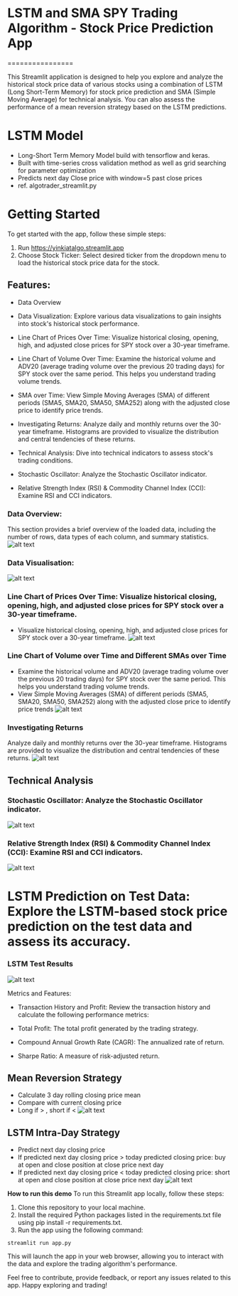 # LSTM and SMA SPY Trading Algorithm - Stock Price Prediction App
================

This Streamlit application is designed to help you explore and analyze the historical stock price data of various stocks using a combination of LSTM (Long Short-Term Memory) for stock price prediction and SMA (Simple Moving Average) for technical analysis. You can also assess the performance of a mean reversion strategy based on the LSTM predictions.

# LSTM Model
- Long-Short Term Memory Model build with tensorflow and keras.
- Built with time-series cross validation method as well as grid searching for parameter optimization
- Predicts next day Close price with window=5 past close prices
- ref. algotrader_streamlit.py
  

# Getting Started
To get started with the app, follow these simple steps:

1. Run https://yinkiatalgo.streamlit.app
2. Choose Stock Ticker: Select desired ticker from the dropdown menu to load the historical stock price data for the stock.


## Features:
- Data Overview
  
- Data Visualization: Explore various data visualizations to gain insights into stock's historical stock performance.
  
- Line Chart of Prices Over Time: Visualize historical closing, opening, high, and adjusted close prices for SPY stock over a 30-year timeframe.
  
- Line Chart of Volume Over Time: Examine the historical volume and ADV20 (average trading volume over the previous 20 trading days) for SPY stock over the same period. This helps you understand trading volume trends.
  
- SMA over Time: View Simple Moving Averages (SMA) of different periods (SMA5, SMA20, SMA50, SMA252) along with the adjusted close price to identify price trends.
  
- Investigating Returns: Analyze daily and monthly returns over the 30-year timeframe. Histograms are provided to visualize the distribution and central tendencies of these returns.
  
- Technical Analysis: Dive into technical indicators to assess stock's trading conditions.
 
- Stochastic Oscillator: Analyze the Stochastic Oscillator indicator.
  
- Relative Strength Index (RSI) & Commodity Channel Index (CCI): Examine RSI and CCI indicators.


### Data Overview:
This section provides a brief overview of the loaded data, including the number of rows, data types of each column, and summary statistics.
![alt text](https://github.com/yinkiatho/Streamlit-LSTM/blob/main/Pictures/data_overview.png)


### Data Visualisation:
![alt text](https://github.com/yinkiatho/Streamlit-LSTM/blob/main/Pictures/data_exploration.png)


### Line Chart of Prices Over Time: Visualize historical closing, opening, high, and adjusted close prices for SPY stock over a 30-year timeframe.
- Visualize historical closing, opening, high, and adjusted close prices for SPY stock over a 30-year timeframe.
![alt text](https://github.com/yinkiatho/Streamlit-LSTM/blob/main/Pictures/data_viz1.png)


### Line Chart of Volume over Time and Different SMAs over Time
- Examine the historical volume and ADV20 (average trading volume over the previous 20 trading days) for SPY stock over the same period. This helps you understand trading volume trends.
- View Simple Moving Averages (SMA) of different periods (SMA5, SMA20, SMA50, SMA252) along with the adjusted close price to identify price trends
![alt text](https://github.com/yinkiatho/Streamlit-LSTM/blob/main/Pictures/data_linechart2.png)


### Investigating Returns
Analyze daily and monthly returns over the 30-year timeframe. Histograms are provided to visualize the distribution and central tendencies of these returns.
![alt text](https://github.com/yinkiatho/Streamlit-LSTM/blob/main/Pictures/returns.png)


## Technical Analysis
 
### Stochastic Oscillator: Analyze the Stochastic Oscillator indicator.
![alt text](https://github.com/yinkiatho/Streamlit-LSTM/blob/main/Pictures/stochastic.png)

### Relative Strength Index (RSI) & Commodity Channel Index (CCI): Examine RSI and CCI indicators.
![alt text](https://github.com/yinkiatho/Streamlit-LSTM/blob/main/Pictures/stochastic.png)




# LSTM Prediction on Test Data: Explore the LSTM-based stock price prediction on the test data and assess its accuracy.

### LSTM Test Results
![alt text](https://github.com/yinkiatho/Streamlit-LSTM/blob/main/Pictures/lstm.png)

Metrics and Features:
- Transaction History and Profit: Review the transaction history and calculate the following performance metrics:

- Total Profit: The total profit generated by the trading strategy.

- Compound Annual Growth Rate (CAGR): The annualized rate of return.

- Sharpe Ratio: A measure of risk-adjusted return.


## Mean Reversion Strategy
- Calculate 3 day rolling closing price mean
- Compare with current closing price
- Long if > , short if <
![alt text](https://github.com/yinkiatho/Streamlit-LSTM/blob/main/Pictures/mean_reversion.png)


## LSTM Intra-Day Strategy
- Predict next day closing price
- If predicted next day closing price > today predicted closing price: buy at open and close position at close price next day
- If predicted next day closing price < today predicted closing price: short at open and close position at close price next day
![alt text](https://github.com/yinkiatho/Streamlit-LSTM/blob/main/Pictures/lstm_trading.png)


**How to run this demo**
To run this Streamlit app locally, follow these steps:

1. Clone this repository to your local machine.
2. Install the required Python packages listed in the requirements.txt file using pip install -r requirements.txt.
3. Run the app using the following command: 
~~~~~~~~~~~~~~~~~~~~~~~~~~~~~~~~~~~~~~~~~~~~~~~~~~~~~~~~~~~~~~~~~~~~~~~~~~~~~~~~
streamlit run app.py
~~~~~~~~~~~~~~~~~~~~~~~~~~~~~~~~~~~~~~~~~~~~~~~~~~~~~~~~~~~~~~~~~~~~~~~~~~~~~~~~

This will launch the app in your web browser, allowing you to interact with the data and explore the trading algorithm's performance.

Feel free to contribute, provide feedback, or report any issues related to this app. Happy exploring and trading!
